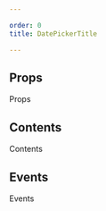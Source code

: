 ```yaml
---

order: 0
title: DatePickerTitle

---
```

 
## Props
 
Props
 
## Contents
 
Contents
 
## Events
 
Events
 
